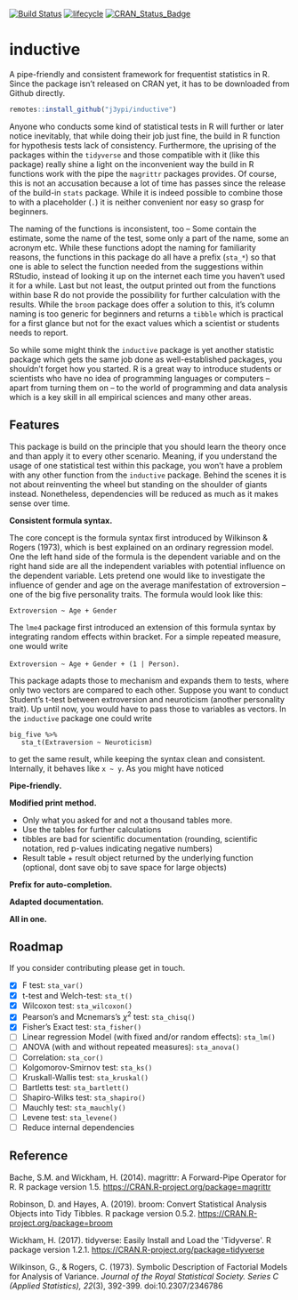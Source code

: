 <!-- badges: start -->

[![Build Status](https://travis-ci.org/j3ypi/inductive.svg?branch=master)](https://travis-ci.org/j3ypi/inductive) [![lifecycle](https://img.shields.io/badge/lifecycle-experimental-orange.svg)](https://www.tidyverse.org/lifecycle/#experimental) [![CRAN_Status_Badge](https://www.r-pkg.org/badges/version/inductive)](https://cran.r-project.org/package=inductive)

<!-- badges: end -->

# inductive

A pipe-friendly and consistent framework for frequentist statistics in R. Since the package isn’t released on CRAN yet, it has to be downloaded from Github directly.

```R
remotes::install_github("j3ypi/inductive")
```

Anyone who conducts some kind of statistical tests in R will further or later notice inevitably, that while doing their job just fine, the build in R function for hypothesis tests lack of consistency. Furthermore, the uprising of the packages within the `tidyverse` and those compatible with it (like this package) really shine a light on the inconvenient way the build in R functions work with the pipe the `magrittr` packages provides. Of course, this is not an accusation because a lot of time has passes since the release of the build-in `stats` package. While it is indeed possible to combine those to with a placeholder (`.`) it is neither convenient nor easy so grasp for beginners.

The naming of the functions is inconsistent, too – Some contain the estimate, some the name of the test, some only a part of the name, some an acronym etc. While these functions adopt the naming for familiarity reasons, the functions in this package do all have a prefix (`sta_*`) so that one is able to select the function needed from the suggestions within RStudio, instead of looking it up on the internet each time you haven’t used it for a while. Last but not least, the output printed out from the functions within base R do not provide the possibility for further calculation with the results.  While the `broom` package does offer a solution to this, it’s column naming is too generic for beginners and returns a `tibble` which is practical for a first glance but not for the exact values which a scientist or students needs to report.

So while some might think the `inductive` package is yet another statistic package which gets the same job done as well-established packages, you shouldn’t forget how you started. R is a great way to introduce students or scientists who have no idea of programming languages or computers – apart from turning them on – to the world of programming and data analysis which is a key skill in all empirical sciences and many other areas. 

## Features 

This package is build on the principle that you should learn the theory once and than apply it to every other scenario. Meaning, if you understand the usage of one statistical test within this package, you won’t have a problem with any other function from the `inductive` package. Behind the scenes it is not about reinventing the wheel but standing on the shoulder of giants instead. Nonetheless, dependencies will be reduced as much as it makes sense over time. 

**Consistent formula syntax.**

The core concept is the formula syntax first introduced by Wilkinson & Rogers (1973), which is best explained on an ordinary regression model. One the left hand side of the formula is the dependent variable and on the right hand side are all the independent variables with potential influence on the dependent variable. Lets pretend one would like to investigate the influence of gender and age on the average manifestation of extroversion – one of the big five personality traits. The formula would look like this:

`Extroversion ~ Age + Gender`

The `lme4` package first introduced an extension of this formula syntax by integrating random effects within bracket. For a simple repeated measure, one would write 

`Extroversion ~ Age + Gender + (1 | Person)`. 

This package adapts those to mechanism and expands them to tests, where only two vectors are compared to each other. Suppose you want to conduct Student’s t-test between extroversion and neuroticism (another personality trait). Up until now, you would have to pass those to variables as vectors. In the `inductive` package one could write 

```{r}
big_five %>%
   sta_t(Extraversion ~ Neuroticism)
```

to get the same result, while keeping the syntax clean and consistent. Internally, it behaves like `x ~ y`. As you might have noticed

**Pipe-friendly.**

**Modified print method.**

- Only what you asked for and not a thousand tables more.
- Use the tables for further calculations
- tibbles are bad for scientific documentation (rounding, scientific notation, red p-values indicating negative numbers)
- Result table + result object returned by the underlying function (optional, dont save obj to save space for large objects)

**Prefix for auto-completion.**

**Adapted documentation.**

**All in one.**

## Roadmap

If you consider contributing please get in touch. 

- [x] F test: `sta_var()` 
- [x] t-test and Welch-test: `sta_t()`
- [x] Wilcoxon test: `sta_wilcoxon()`
- [x] Pearson’s and Mcnemars’s $\chi^2$ test: `sta_chisq()`
- [x] Fisher’s Exact test: `sta_fisher()` 
- [ ] Linear regression Model (with fixed and/or random effects): `sta_lm()` 
- [ ] ANOVA (with and without repeated measures): `sta_anova()` 
- [ ] Correlation: `sta_cor()`
- [ ] Kolgomorov-Smirnov test: `sta_ks()`
- [ ] Kruskall-Wallis test: `sta_kruskal()`
- [ ] Bartletts test: `sta_bartlett()`
- [ ] Shapiro-Wilks test: `sta_shapiro()`
- [ ] Mauchly test: `sta_mauchly()`
- [ ] Levene test: `sta_levene()`
- [ ] Reduce internal dependencies

## Reference

Bache, S.M. and Wickham, H. (2014). magrittr: A Forward-Pipe Operator for R. R package version 1.5. https://CRAN.R-project.org/package=magrittr

Robinson, D. and Hayes, A. (2019). broom: Convert Statistical Analysis Objects into Tidy Tibbles. R package version 0.5.2. https://CRAN.R-project.org/package=broom

Wickham, H. (2017). tidyverse: Easily Install and Load the 'Tidyverse'. R package version 1.2.1. https://CRAN.R-project.org/package=tidyverse

Wilkinson, G., & Rogers, C. (1973). Symbolic Description of Factorial Models for Analysis of Variance. *Journal of the Royal Statistical Society. Series C (Applied Statistics),* *22*(3), 392-399. doi:10.2307/2346786

